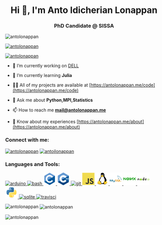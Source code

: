 <!--
### Hi there 👋

🔭 PhD student in Astrophysics and Cosmology 

![Anto's GitHub stats](https://github-readme-stats.vercel.app/api?username=antolonappan&show_icons=true&theme=dark)

[![Top Langs](https://github-readme-stats.vercel.app/api/top-langs/?username=antolonappan&layout=compact&hide=jupyter%20notebook)](https://github.com/antolonappan/github-readme-stats)

[![Anto's wakatime stats](https://github-readme-stats.vercel.app/api/wakatime?username=antolonappan)](https://github.com/anuraghazra/github-readme-stats)

[![wakatime](https://wakatime.com/badge/user/e4d61f54-a71a-4db6-81a9-edbb50ce497f.svg)](https://wakatime.com/@e4d61f54-a71a-4db6-81a9-edbb50ce497f)

    


-->
<h1 align="center">Hi 👋, I'm Anto Idicherian Lonappan</h1>
<h3 align="center">PhD Candidate @ SISSA</h3>

<p align="left"> <img src="https://komarev.com/ghpvc/?username=antolonappan&label=Profile%20views&color=0e75b6&style=flat" alt="antolonappan" /> </p>

<p align="left"> <a href="https://github.com/ryo-ma/github-profile-trophy"><img src="https://github-profile-trophy.vercel.app/?username=antolonappan" alt="antolonappan" /></a> </p>

<p align="left"> <a href="https://twitter.com/antolonappan" target="blank"><img src="https://img.shields.io/twitter/follow/antolonappan?logo=twitter&style=for-the-badge" alt="antolonappan" /></a> </p>

- 🔭 I’m currently working on [DELL](https://github.com/antolonappan/dell)

- 🌱 I’m currently learning **Julia**

- 👨‍💻 All of my projects are available at [https://antolonappan.me/code](https://antolonappan.me/code)

- 💬 Ask me about **Python,MPI,Statistics**

- 📫 How to reach me **mail@antolonappan.me**

- 📄 Know about my experiences [https://antolonappan.me/about](https://antolonappan.me/about)

<h3 align="left">Connect with me:</h3>
<p align="left">
<a href="https://twitter.com/antolonappan" target="blank"><img align="center" src="https://raw.githubusercontent.com/rahuldkjain/github-profile-readme-generator/master/src/images/icons/Social/twitter.svg" alt="antolonappan" height="30" width="40" /></a>
<a href="https://linkedin.com/in/antoilonappan" target="blank"><img align="center" src="https://raw.githubusercontent.com/rahuldkjain/github-profile-readme-generator/master/src/images/icons/Social/linked-in-alt.svg" alt="antoilonappan" height="30" width="40" /></a>
</p>

<h3 align="left">Languages and Tools:</h3>
<p align="left"> <a href="https://www.arduino.cc/" target="_blank" rel="noreferrer"> <img src="https://cdn.worldvectorlogo.com/logos/arduino-1.svg" alt="arduino" width="40" height="40"/> </a> <a href="https://www.gnu.org/software/bash/" target="_blank" rel="noreferrer"> <img src="https://www.vectorlogo.zone/logos/gnu_bash/gnu_bash-icon.svg" alt="bash" width="40" height="40"/> </a> <a href="https://www.cprogramming.com/" target="_blank" rel="noreferrer"> <img src="https://raw.githubusercontent.com/devicons/devicon/master/icons/c/c-original.svg" alt="c" width="40" height="40"/> </a> <a href="https://www.w3schools.com/cpp/" target="_blank" rel="noreferrer"> <img src="https://raw.githubusercontent.com/devicons/devicon/master/icons/cplusplus/cplusplus-original.svg" alt="cplusplus" width="40" height="40"/> </a> <a href="https://git-scm.com/" target="_blank" rel="noreferrer"> <img src="https://www.vectorlogo.zone/logos/git-scm/git-scm-icon.svg" alt="git" width="40" height="40"/> </a> <a href="https://developer.mozilla.org/en-US/docs/Web/JavaScript" target="_blank" rel="noreferrer"> <img src="https://raw.githubusercontent.com/devicons/devicon/master/icons/javascript/javascript-original.svg" alt="javascript" width="40" height="40"/> </a> <a href="https://www.linux.org/" target="_blank" rel="noreferrer"> <img src="https://raw.githubusercontent.com/devicons/devicon/master/icons/linux/linux-original.svg" alt="linux" width="40" height="40"/> </a> <a href="https://www.mysql.com/" target="_blank" rel="noreferrer"> <img src="https://raw.githubusercontent.com/devicons/devicon/master/icons/mysql/mysql-original-wordmark.svg" alt="mysql" width="40" height="40"/> </a> <a href="https://www.nginx.com" target="_blank" rel="noreferrer"> <img src="https://raw.githubusercontent.com/devicons/devicon/master/icons/nginx/nginx-original.svg" alt="nginx" width="40" height="40"/> </a> <a href="https://nodejs.org" target="_blank" rel="noreferrer"> <img src="https://raw.githubusercontent.com/devicons/devicon/master/icons/nodejs/nodejs-original-wordmark.svg" alt="nodejs" width="40" height="40"/> </a> <a href="https://www.python.org" target="_blank" rel="noreferrer"> <img src="https://raw.githubusercontent.com/devicons/devicon/master/icons/python/python-original.svg" alt="python" width="40" height="40"/> </a> <a href="https://www.sqlite.org/" target="_blank" rel="noreferrer"> <img src="https://www.vectorlogo.zone/logos/sqlite/sqlite-icon.svg" alt="sqlite" width="40" height="40"/> </a> <a href="https://travis-ci.org" target="_blank" rel="noreferrer"> <img src="https://www.vectorlogo.zone/logos/travis-ci/travis-ci-icon.svg" alt="travisci" width="40" height="40"/> </a> </p>

<p><img align="left" src="https://github-readme-stats.vercel.app/api/top-langs?username=antolonappan&show_icons=true&locale=en&layout=compact&hide=jupyter%20notebook" alt="antolonappan" /></p>

<p>&nbsp;<img align="center" src="https://github-readme-stats.vercel.app/api?username=antolonappan&show_icons=true&locale=en" alt="antolonappan" /></p>

<p><img align="center" src="https://github-readme-streak-stats.herokuapp.com/?user=antolonappan&" alt="antolonappan" /></p>
